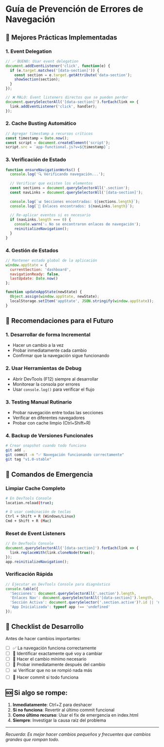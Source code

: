 # Guía de Prevención de Errores de Navegación

## 🔧 Mejores Prácticas Implementadas

### 1. Event Delegation
```javascript
// ✅ BUENO: Usar event delegation
document.addEventListener('click', function(e) {
  if (e.target.matches('[data-section]')) {
    const section = e.target.getAttribute('data-section');
    showSection(section);
  }
});

// ❌ MALO: Event listeners directos que se pueden perder
document.querySelectorAll('[data-section]').forEach(link => {
  link.addEventListener('click', handler);
});
```

### 2. Cache Busting Automático
```javascript
// Agregar timestamp a recursos críticos
const timestamp = Date.now();
const script = document.createElement('script');
script.src = `app-functional.js?v=${timestamp}`;
```

### 3. Verificación de Estado
```javascript
function ensureNavigationWorks() {
  console.log('🔍 Verificando navegación...');
  
  // Verificar que existen los elementos
  const sections = document.querySelectorAll('.section');
  const navLinks = document.querySelectorAll('[data-section]');
  
  console.log(`📊 Secciones encontradas: ${sections.length}`);
  console.log(`🔗 Enlaces encontrados: ${navLinks.length}`);
  
  // Re-aplicar eventos si es necesario
  if (navLinks.length === 0) {
    console.warn('⚠️ No se encontraron enlaces de navegación');
    reinitializeNavigation();
  }
}
```

### 4. Gestión de Estados
```javascript
// Mantener estado global de la aplicación
window.appState = {
  currentSection: 'dashboard',
  navigationReady: false,
  lastUpdate: Date.now()
};

function updateAppState(newState) {
  Object.assign(window.appState, newState);
  localStorage.setItem('appState', JSON.stringify(window.appState));
}
```

## 🚀 Recomendaciones para el Futuro

### 1. Desarrollar de forma Incremental
- Hacer un cambio a la vez
- Probar inmediatamente cada cambio
- Confirmar que la navegación sigue funcionando

### 2. Usar Herramientas de Debug
- Abrir DevTools (F12) siempre al desarrollar
- Monitorear la consola por errores
- Usar `console.log()` para verificar el flujo

### 3. Testing Manual Rutinario
- Probar navegación entre todas las secciones
- Verificar en diferentes navegadores
- Probar con cache limpio (Ctrl+Shift+R)

### 4. Backup de Versiones Funcionales
```bash
# Crear snapshot cuando todo funciona
git add .
git commit -m "✅ Navegación funcionando correctamente"
git tag "v1.0-stable"
```

## 🔄 Comandos de Emergencia

### Limpiar Cache Completo
```bash
# En DevTools Console
location.reload(true);

# O usar combinación de teclas
Ctrl + Shift + R (Windows/Linux)
Cmd + Shift + R (Mac)
```

### Reset de Event Listeners
```javascript
// En DevTools Console
document.querySelectorAll('[data-section]').forEach(link => {
  link.replaceWith(link.cloneNode(true));
});
app.reinitializeNavigation();
```

### Verificación Rápida
```javascript
// Ejecutar en DevTools Console para diagnóstico
console.table({
  'Secciones': document.querySelectorAll('.section').length,
  'Enlaces Nav': document.querySelectorAll('[data-section]').length,
  'Sección Activa': document.querySelector('.section.active')?.id || 'ninguna',
  'App Inicializada': typeof app !== 'undefined'
});
```

## 📝 Checklist de Desarrollo

Antes de hacer cambios importantes:
- [ ] ✅ La navegación funciona correctamente
- [ ] 🎯 Identificar exactamente qué voy a cambiar
- [ ] 🔄 Hacer el cambio mínimo necesario
- [ ] 🧪 Probar inmediatamente después del cambio
- [ ] 📊 Verificar que no se rompió nada más
- [ ] 💾 Hacer commit si todo funciona

## 🆘 Si algo se rompe:

1. **Inmediatamente**: Ctrl+Z para deshacer
2. **Si no funciona**: Revertir al último commit funcional
3. **Como último recurso**: Usar el fix de emergencia en index.html
4. **Siempre**: Investigar la causa raíz del problema

---

*Recuerda: Es mejor hacer cambios pequeños y frecuentes que cambios grandes que rompan todo.*
